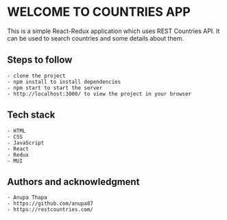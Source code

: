 # WELCOME TO COUNTRIES APP

This is a simple React-Redux application which uses REST Countries API. It can be used to search countries and some details about them.

## Steps to follow

    - clone the project
    - npm install to install dependencies
    - npm start to start the server
    - http://localhost:3000/ to view the project in your browser

## Tech stack
    - HTML
    - CSS
    - JavaScript
    - React
    - Redux
    - MUI

## Authors and acknowledgment
    - Anupa Thapa
    - https://github.com/anupa87
    - https://restcountries.com/